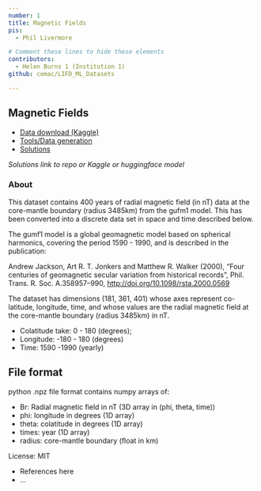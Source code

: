 ```yaml
---
number: 1
title: Magnetic Fields
pis:
  - Phil Livermore

# Comment these lines to hide these elements
contributors:
  - Helen Burns 1 (Institution 1)
github: cemac/LIFD_ML_Datasets

---
```


## Magnetic Fields

* [Data download (Kaggle)](https://www.kaggle.com/datasets/hlburns/lifd-magnetic-field-data)
* [Tools/Data generation](https://github.com/cemac/LIFD_ML_Datasets/tree/main/Magnetic_Fields/data_generation)
* [Solutions]()

*Solutions link to repo or Kaggle or huggingface model*

### About

This dataset contains 400 years of radial magnetic field (in nT) data at the core-mantle boundary (radius 3485km) from the  gufm1 model. This has been converted into a discrete data set in space and time described below.

The gumf1 model is a global geomagnetic model based on spherical harmonics, covering the period 1590 - 1990, and is described in the publication:

Andrew Jackson, Art R. T. Jonkers and Matthew R. Walker (2000), “Four centuries of geomagnetic secular variation from historical records”, Phil. Trans. R. Soc. A.358957–990, http://doi.org/10.1098/rsta.2000.0569

The dataset has dimensions (181, 361, 401) whose axes represent co-latitude, longitude, time, and whose values are the radial magnetic field at the core-mantle boundary (radius 3485km) in nT.

* Colatitude take:  0 - 180 (degrees);  
* Longitude: -180 - 180 (degrees)
* Time: 1590 -1990 (yearly)

## File format

python .npz file format contains numpy arrays of:

* Br:  Radial magnetic field in nT (3D array in (phi, theta, time))
* phi: longitude in degrees (1D array)
* theta: colatitude in degrees (1D array)  
* times: year  (1D array)  
* radius: core-mantle boundary (float in km)

License: MIT



- References here
- ...
